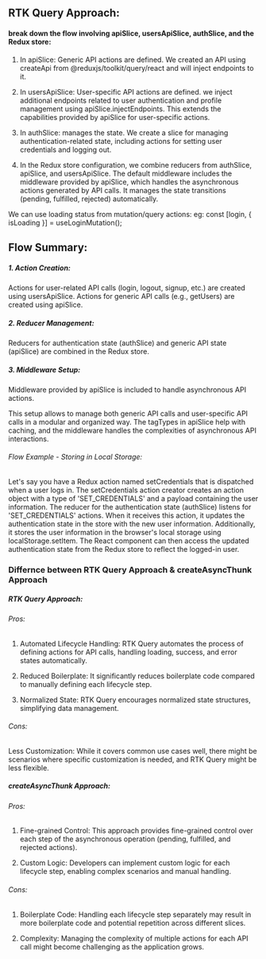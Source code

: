## RTK Query Approach:

#### break down the flow involving apiSlice, usersApiSlice, authSlice, and the Redux store:

1. In apiSlice: Generic API actions are defined.
   We created an API using createApi from @reduxjs/toolkit/query/react and will inject endpoints to it.

2. In usersApiSlice: User-specific API actions are defined.
   we inject additional endpoints related to user authentication and profile management using apiSlice.injectEndpoints. This extends the capabilities provided by apiSlice for user-specific actions.

3. In authSlice: manages the state.
   We create a slice for managing authentication-related state, including actions for setting user credentials and logging out.

4. In the Redux store configuration, we combine reducers from authSlice, apiSlice, and usersApiSlice.
   The default middleware includes the middleware provided by apiSlice, which handles the asynchronous actions generated by API calls. It manages the state transitions (pending, fulfilled, rejected) automatically.

We can use loading status from mutation/query actions: eg: const [login, { isLoading }] = useLoginMutation();

## Flow Summary:

##### 1. Action Creation:

Actions for user-related API calls (login, logout, signup, etc.) are created using usersApiSlice.
Actions for generic API calls (e.g., getUsers) are created using apiSlice.

##### 2. Reducer Management:

Reducers for authentication state (authSlice) and generic API state (apiSlice) are combined in the Redux store.

##### 3. Middleware Setup:

Middleware provided by apiSlice is included to handle asynchronous API actions.

This setup allows to manage both generic API calls and user-specific API calls in a modular and organized way. The tagTypes in apiSlice help with caching, and the middleware handles the complexities of asynchronous API interactions.

###### Flow Example - Storing in Local Storage:

Let's say you have a Redux action named setCredentials that is dispatched when a user logs in.
The setCredentials action creator creates an action object with a type of 'SET_CREDENTIALS' and a payload containing the user information.
The reducer for the authentication state (authSlice) listens for 'SET_CREDENTIALS' actions.
When it receives this action, it updates the authentication state in the store with the new user information.
Additionally, it stores the user information in the browser's local storage using localStorage.setItem.
The React component can then access the updated authentication state from the Redux store to reflect the logged-in user.

### Differnce between RTK Query Approach & createAsyncThunk Approach

##### RTK Query Approach:

###### Pros:

1. Automated Lifecycle Handling: RTK Query automates the process of defining actions for API calls, handling loading, success, and error states automatically.

2. Reduced Boilerplate: It significantly reduces boilerplate code compared to manually defining each lifecycle step.

3. Normalized State: RTK Query encourages normalized state structures, simplifying data management.

###### Cons:

Less Customization: While it covers common use cases well, there might be scenarios where specific customization is needed, and RTK Query might be less flexible.

##### createAsyncThunk Approach:

###### Pros:

1. Fine-grained Control: This approach provides fine-grained control over each step of the asynchronous operation (pending, fulfilled, and rejected actions).

2. Custom Logic: Developers can implement custom logic for each lifecycle step, enabling complex scenarios and manual handling.

###### Cons:

1. Boilerplate Code: Handling each lifecycle step separately may result in more boilerplate code and potential repetition across different slices.

2. Complexity: Managing the complexity of multiple actions for each API call might become challenging as the application grows.
